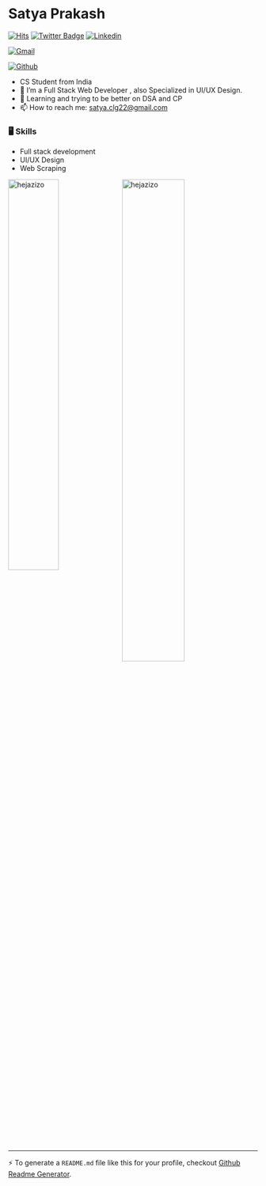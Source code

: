 # Satya Prakash

[![Hits](https://hits.seeyoufarm.com/api/count/incr/badge.svg?url=https%3A%2F%2Fgithub.com%2Fhejazizo%2Fhejazizo&count_bg=%2379C83D&title_bg=%23555555&icon=&icon_color=%23E7E7E7&title=Profile+Views&edge_flat=false)](https://hits.seeyoufarm.com)
[![Twitter Badge](https://img.shields.io/badge/-Twitter-1da1f2?labelColor=1da1f2&logo=twitter&logoColor=white&link=https://twitter.com/https://x.com/sa7yaaa)](https://twitter.com/https://x.com/sa7yaaa)
[![Linkedin](https://img.shields.io/badge/-LinkedIn-blue?style=flat&logo=Linkedin&logoColor=white)](https://www.linkedin.com/in/https://www.linkedin.com/in/satyaprakash26//)

[![Gmail](https://img.shields.io/badge/-Gmail-c14438?style=flat&logo=Gmail&logoColor=white)](mailto:satya.clg22@gmail.com)

[![Github](https://img.shields.io/github/followers/hejazizo?label=Follow&style=social)](https://github.com/hejazizo)

- CS Student from India 
- 🤔 I’m a Full Stack Web Developer , also Specialized in UI/UX Design. 
- 🌱 Learning and trying to be better on DSA and CP
- 📫 How to reach me: satya.clg22@gmail.com



### 🖥 Skills

- Full stack development
- UI/UX Design 
- Web Scraping


<div>
  <img width="45%" align="left" src="https://github-readme-stats.vercel.app/api/top-langs?username=hejazizo&show_icons=true&locale=en&layout=compact" alt="hejazizo" />
  <img width="50%"  src="https://github-readme-streak-stats.herokuapp.com/?user=hejazizo&" alt="hejazizo" />
</div>


---
:zap: To generate a `README.md` file like this for your profile, checkout [Github Readme Generator](https://hejazizo-github-profile-readme-srcstreamlit-app-i6skm7.streamlit.app/).
